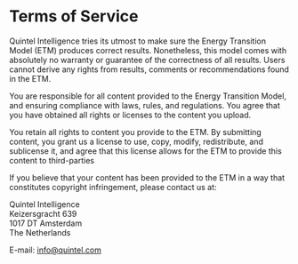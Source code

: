 # Terms of Service

Quintel Intelligence tries its utmost to make sure the Energy Transition Model (ETM) produces correct results. Nonetheless, this model comes with absolutely no warranty or guarantee of the correctness of all results. Users cannot derive any rights from results, comments or recommendations found in the ETM.

You are responsible for all content provided to the Energy Transition Model, and ensuring compliance with laws, rules, and regulations. You agree that you have obtained all rights or licenses to the content you upload.

You retain all rights to content you provide to the ETM. By submitting content, you grant us a license to use, copy, modify, redistribute, and sublicense it, and agree that this license allows for the ETM to provide this content to third-parties

If you believe that your content has been provided to the ETM in a way that constitutes copyright infringement, please contact us at:

Quintel Intelligence<br>
Keizersgracht 639<br>
1017 DT Amsterdam<br>
The Netherlands

E-mail: [info@quintel.com](mailto:info@quintel.com)

